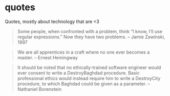 # quotes
Quotes, mostly about technology that are &lt;3

> Some people, when confronted with a problem, think “I know, I’ll use regular expressions.” Now they have two problems.
> – Jamie Zawinski, 1997

> We are all apprentices in a craft where no one ever becomes a master.
> – Ernest Hemingway

> It should be noted that no ethically-trained software engineer would ever consent to write a DestroyBaghdad procedure. Basic professional ethics would instead require him to write a DestroyCity procedure, to which Baghdad could be given as a parameter.
> – Nathaniel Borenstein
